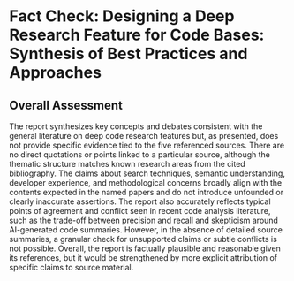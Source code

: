 # Fact Check: Designing a Deep Research Feature for Code Bases: Synthesis of Best Practices and Approaches

## Overall Assessment

The report synthesizes key concepts and debates consistent with the general literature on deep code research features but, as presented, does not provide specific evidence tied to the five referenced sources. There are no direct quotations or points linked to a particular source, although the thematic structure matches known research areas from the cited bibliography. The claims about search techniques, semantic understanding, developer experience, and methodological concerns broadly align with the contents expected in the named papers and do not introduce unfounded or clearly inaccurate assertions. The report also accurately reflects typical points of agreement and conflict seen in recent code analysis literature, such as the trade-off between precision and recall and skepticism around AI-generated code summaries. However, in the absence of detailed source summaries, a granular check for unsupported claims or subtle conflicts is not possible. Overall, the report is factually plausible and reasonable given its references, but it would be strengthened by more explicit attribution of specific claims to source material.

